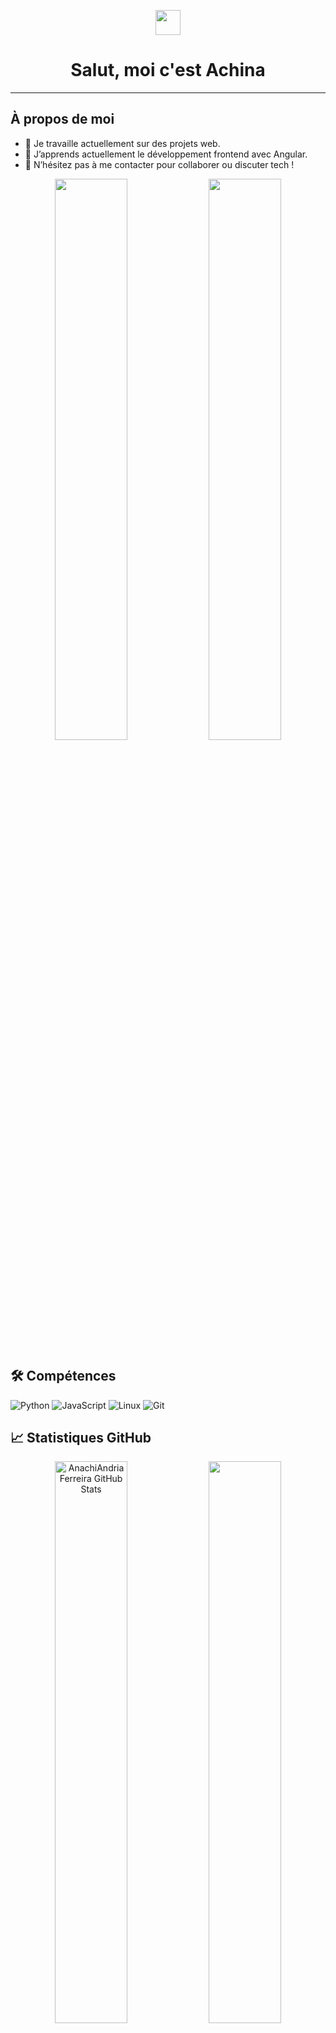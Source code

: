 <p align="center">
    <img src="https://media.giphy.com/media/hvRJCLFzcasrR4ia7z/giphy.gif" width="40"/>
</p>


<h1 align="center">
  Salut, moi c'est Achina
</h1>

---
## À propos de moi

- 🔭 Je travaille actuellement sur des projets web.
- 🌱 J’apprends actuellement le développement frontend avec Angular.
- 💬 N’hésitez pas à me contacter pour collaborer ou discuter tech !

<!--
[![GitHub Trophies](https://github-profile-trophy.vercel.app/?username=AnachiAndria&theme=dracula&column=7)](https://github.com/ryo-ma/github-profile-trophy)
-->

<p align="center">
  <img width="48%" src="[https://github-readme-stats.vercel.app/api?username=AnachiAndria&show_icons=true&hide_border=true&title_color=0abde3&text_color=ffffff&bg_color=0d1117](https://github-readme-stats.vercel.app/api?username=AnachiAndria&show_icons=true&hide_border=true&title_color=0abde3&text_color=ffffff&bg_color=0d1117)" />
  <img width="48%" src="[https://github-readme-stats.vercel.app/api/top-langs/?username=AnachiAndria&layout=compact&hide_border=true&title_color=0abde3&text_color=ffffff&bg_color=0d1117](https://github-readme-stats.vercel.app/api/top-langs/?username=AnachiAndria&layout=compact&hide_border=true&title_color=0abde3&text_color=ffffff&bg_color=0d1117)" />
</p>



## 🛠️ Compétences

![Python](https://img.shields.io/badge/-Python-3776AB?style=flat&logo=python&logoColor=white)
![JavaScript](https://img.shields.io/badge/-JavaScript-F7DF1E?style=flat&logo=javascript&logoColor=black)
![Linux](https://img.shields.io/badge/-Linux-FCC624?style=flat&logo=linux&logoColor=black)
![Git](https://img.shields.io/badge/-Git-F05032?style=flat&logo=git&logoColor=white)

## 📈 Statistiques GitHub

<div align="center"> 
  <img width="48%" src="https://github-readme-stats.vercel.app/api?username=AnachiAndria&show_icons=true&hide_border=true&title_color=0abde3&icon_color=1dd1a1&text_color=ffffff&bg_color=0d1117" alt="AnachiAndria Ferreira GitHub Stats" /> 
  <img width="48%" src="https://github-readme-stats.vercel.app/api/top-langs/?username=AnachiAndria&layout=compact&hide_border=true&title_color=0abde3&text_color=ffffff&bg_color=0d1117" /> 
</div>
</br>
<p align="center">
<img src="https://github-profile-summary-cards.vercel.app/api/cards/profile-details?username=AnachiAndria&theme=github_dark" width="100%" alt="Contribution Graph" />
</p>

---

## 📬 Contact
- Email : mamyachina@gmail.com
- LinkedIn : https://www.linkedin.com/in/achina-andrianantenaina

---

*Merci de visiter mon profil !*
